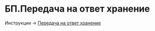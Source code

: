 # БП.Передача на ответ хранение



Инструкции -> [Передача на ответ хранение](../../../uchet/otvet-khranenie/peredacha-na-otvet-khranenie.md)
